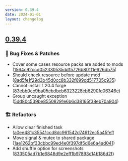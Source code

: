```yaml
---
version: 0.39.4
date: 2024-01-01
layout: changelog
---
```

## [0.39.4](#0.39.4)
### 🐛 Bug Fixes & Patches

- Cover some cases resource packs are added to mods ([1564c92ccd052330535dd15726b801f1e626db75](https://github.com/Voxelum/x-minecraft-launcher/commit/1564c92ccd052330535dd15726b801f1e626db75))
- Should check resource before update mod ([8ad5fe1f29d3b45d0cc8b332f699dd517705c935](https://github.com/Voxelum/x-minecraft-launcher/commit/8ad5fe1f29d3b45d0cc8b332f699dd517705c935))
- Cannot install 1.20.4 forge ([83ebb0cc9ba05cbdbeb6323228eb6290fe06346e](https://github.com/Voxelum/x-minecraft-launcher/commit/83ebb0cc9ba05cbdbeb6323228eb6290fe06346e))
- Group uncaught exception ([5dd80c539be85508291e6b6d38165f38eb70a904](https://github.com/Voxelum/x-minecraft-launcher/commit/5dd80c539be85508291e6b6d38165f38eb70a904))
### 🏗️ Refactors

- Allow clear finished task ([a0ee481c35541ccd8dc961542d74612ec5a45fef](https://github.com/Voxelum/x-minecraft-launcher/commit/a0ee481c35541ccd8dc961542d74612ec5a45fef))
- Move signal & mutex to shared package ([1ae1262bf33cbbc99ed4e0f397df5d6e6a4ad041](https://github.com/Voxelum/x-minecraft-launcher/commit/1ae1262bf33cbbc99ed4e0f397df5d6e6a4ad041))
- Add shuffle option for screenshots ([833505ad7b1e6848d9e2eff1b97893c14b186d2f](https://github.com/Voxelum/x-minecraft-launcher/commit/833505ad7b1e6848d9e2eff1b97893c14b186d2f))
